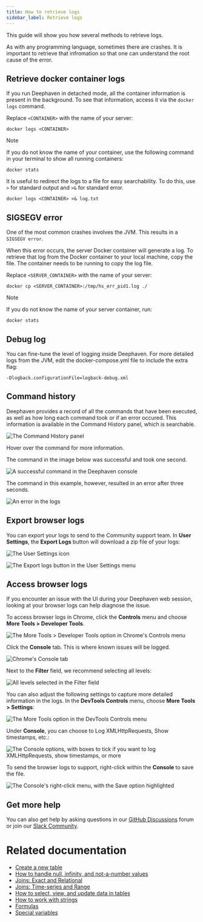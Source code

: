 ```yaml
---
title: How to retrieve logs
sidebar_label: Retrieve logs
---
```


This guide will show you how several methods to retrieve logs.

As with any programming language, sometimes there are crashes. It is important to retrieve that infromation so that one can understand the root cause of the error.

## Retrieve docker container logs

If you run Deephaven in detached mode, all the container information is present in the background. To see that information, access it via the `docker logs` command.

Replace `<CONTAINER>` with the name of your server:

```shell
docker logs <CONTAINER>
```

> [!NOTE]
> If you do not know the name of your container, use the following command in your terminal to show all running containers:
>
> ```shell
> docker stats
> ```

It is useful to redirect the logs to a file for easy searchability. To do this, use `>` for standard output and `>&` for standard error.

```shell
docker logs <CONTAINER> >& log.txt
```

## SIGSEGV error

One of the most common crashes involves the JVM. This results in a `SIGSEGV error`.

When this error occurs, the server Docker container will generate a log. To retrieve that log from the Docker container to your local machine, copy the file. The container needs to be running to copy the log file.

Replace `<SERVER_CONTAINER>` with the name of your server:

```shell
docker cp <SERVER_CONTAINER>:/tmp/hs_err_pid1.log ./
```

> [!NOTE]
> If you do not know the name of your server container, run:
>
> ```shell
> docker stats
> ```

## Debug log

You can fine-tune the level of logging inside Deephaven. For more detailed logs from the JVM, edit the docker-compose.yml file to include the extra flag:

```shell
-Dlogback.configurationFile=logback-debug.xml
```

## Command history

Deephaven provides a record of all the commands that have been executed, as well as how long each command took or if an error occured. This information is available in the Command History panel, which is searchable.

![The Command History panel](../assets/how-to/logs1groovy.png)

Hover over the command for more information.

The command in the image below was successful and took one second.

![A successful command in the Deephaven console](../assets/how-to/logs2groovy.png)

The command in this example, however, resulted in an error after three seconds.

![An error in the logs](../assets/how-to/logs3.png)

## Export browser logs

You can export your logs to send to the Community support team. In **User Settings**, the **Export Logs** button will download a zip file of your logs:

![The **User Settings** icon](../assets/how-to/user_settings.png)

![The **Export logs** button in the **User Settings** menu](../assets/how-to/support_settings.png)

## Access browser logs

If you encounter an issue with the UI during your Deephaven web session, looking at your browser logs can help diagnose the issue.

To access browser logs in Chrome, click the **Controls** menu and choose **More Tools > Developer Tools**.

![The **More Tools > Developer Tools** option in Chrome's **Controls** menu](../assets/how-to/browser1.png)

Click the **Console** tab. This is where known issues will be logged.

![Chrome's **Console** tab](../assets/how-to/browser2.png)

Next to the **Filter** field, we recommend selecting all levels:

![All levels selected in the **Filter** field](../assets/how-to/browser3.png)

You can also adjust the following settings to capture more detailed information in the logs. In the **DevTools Controls** menu, choose **More Tools > Settings**:

![The **More Tools** option in the **DevTools Controls** menu](../assets/how-to/browser4.png)

Under **Console**, you can choose to Log XMLHttpRequests, Show timestamps, etc.:

![The **Console** options, with boxes to tick if you want to log XMLHttpRequests, show timestamps, or more](../assets/how-to/browser5.png)

To send the browser logs to support, right-click within the **Console** to save the file.

![The **Console**'s right-click menu, with the **Save** option highlighted](../assets/how-to/browser6.png)

## Get more help

You can also get help by asking questions in our [GitHub Discussions](https://github.com/deephaven/deephaven-core/discussions/categories/q-a) forum or join our [Slack Community](/slack).

# Related documentation

- [Create a new table](./new-and-empty-table.md#newtable)
- [How to handle null, infinity, and not-a-number values](./handle-null-inf-nan.md)
- [Joins: Exact and Relational](./joins-exact-relational.md)
- [Joins: Time-series and Range](./joins-timeseries-range.md)
- [How to select, view, and update data in tables](./use-select-view-update.md)
- [How to work with strings](./work-with-strings.md)
- [Formulas](../how-to-guides/formulas-how-to.md)
- [Special variables](../reference/query-language/variables/special-variables.md)
